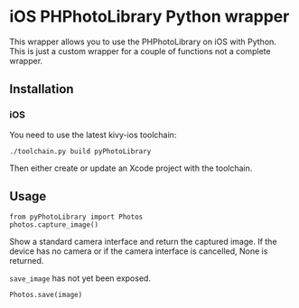 # iOS PHPhotoLibrary Python wrapper

This wrapper allows you to use the PHPhotoLibrary on iOS with Python.
This is just a custom wrapper for a couple of functions not a complete wrapper.

## Installation

### iOS

You need to use the latest kivy-ios toolchain:

    ./toolchain.py build pyPhotoLibrary

Then either create or update an Xcode project with the toolchain.

## Usage

    from pyPhotoLibrary import Photos
    photos.capture_image()

Show a standard camera interface and return the captured image.
If the device has no camera or if the camera interface is cancelled, None
is returned.

`save_image` has not yet been exposed.

	Photos.save(image)

